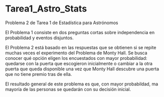 # Tarea1_Astro_Stats
Problema 2 de Tarea 1 de Estadística para Astrónomos

El Problema 1 consiste en dos preguntas cortas sobre independencia en probabilidad y eventos disjuntos.

El Problema 2 está basado en las respuestas que se obtienen si se repite muchas veces el experimento del Problema de Monty Hall. Se busca conocer qué opción eligen los encuestados con mayor probabilidad: quedarse con la puerta que escogieron inicialmente o cambiar a la otra puerta que queda disponible una vez que Monty Hall descubre una puerta que no tiene premio tras de ella.

El resultado general de este problema es que, con mayor probabildad, ma mayoría de las personas se quedarán con su decisión inicial.
